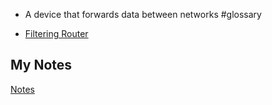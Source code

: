 - A device that forwards data between networks #glossary 

- [Filtering Router](filtering-router.md)
## My Notes
[Notes](mynotes/router-notes.md)
